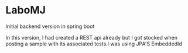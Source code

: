 # LaboMJ
Initial backend version in spring boot

In this version, I had created a REST api already but I got stocked when posting a sample with its associated tests.I was using  JPA'S EmbeddedId
